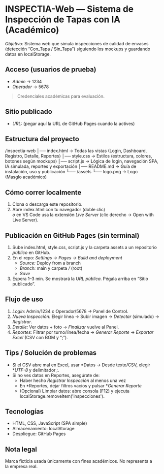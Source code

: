 # INSPECTIA-Web — Sistema de Inspección de Tapas con IA (Académico)

*Objetivo:* Sistema web que simula inspecciones de calidad de envases (detección “Con_Tapa / Sin_Tapa”) siguiendo los mockups y guardando datos en localStorage.

## Acceso (usuarios de prueba)
- *Admin* → 1234
- *Operador* → 5678

> Credenciales académicas para evaluación.

## Sitio publicado
- *URL:* (pegar aquí la URL de GitHub Pages cuando la actives)

## Estructura del proyecto

/inspectia-web
│── index.html → Todas las vistas (Login, Dashboard, Registro, Detalle, Reportes)
│── style.css → Estilos (estructura, colores, botones según mockups)
│── script.js → Lógica de login, navegación SPA, IA simulada, reportes y exportación
│── README.md → Guía de instalación, uso y publicación
└── /assets
└── logo.png → Logo (Masglo académico)

## Cómo correr localmente
1. Clona o descarga este repositorio.
2. Abre index.html con tu navegador (doble clic)  
   *o* en VS Code usa la extensión *Live Server* (clic derecho → Open with Live Server).

## Publicación en GitHub Pages (sin terminal)
1. Sube index.html, style.css, script.js y la carpeta assets a un repositorio *público* en GitHub.  
2. En el repo: *Settings → Pages → Build and deployment*  
   - *Source:* Deploy from a branch  
   - *Branch:* main y carpeta */* (root)  
   - *Save*  
3. Espera 1–3 min. Se mostrará la *URL pública*. Pégala arriba en “Sitio publicado”.

## Flujo de uso
1. *Login:* Admin/1234 o Operador/5678 → Panel de Control.  
2. *Nueva Inspección:* Elegir línea → Subir imagen → *Detectar* (simulado) → *Registrar*.  
3. *Detalle:* Ver datos + foto → *Finalizar* vuelve al Panel.  
4. *Reportes:* Filtrar por turno/línea/fecha → *Generar Reporte* → *Exportar Excel* (CSV con BOM y “;”).

## Tips / Solución de problemas
- Si el CSV abre mal en Excel, usar *Datos → Desde texto/CSV, elegir **UTF-8* y delimitador *;*.  
- Si no ves datos en Reportes, asegúrate de:  
  - Haber hecho *Registrar Inspección* al menos una vez  
  - En *Reportes, dejar filtros vacíos y pulsar **Generar Reporte*  
  - (Opcional) Limpiar datos: abre consola (F12) y ejecuta localStorage.removeItem('inspecciones').

## Tecnologías
- HTML, CSS, JavaScript (SPA simple)
- Almacenamiento: localStorage
- Despliegue: GitHub Pages

## Nota legal
Marca ficticia usada únicamente con fines académicos. No representa a la empresa real.